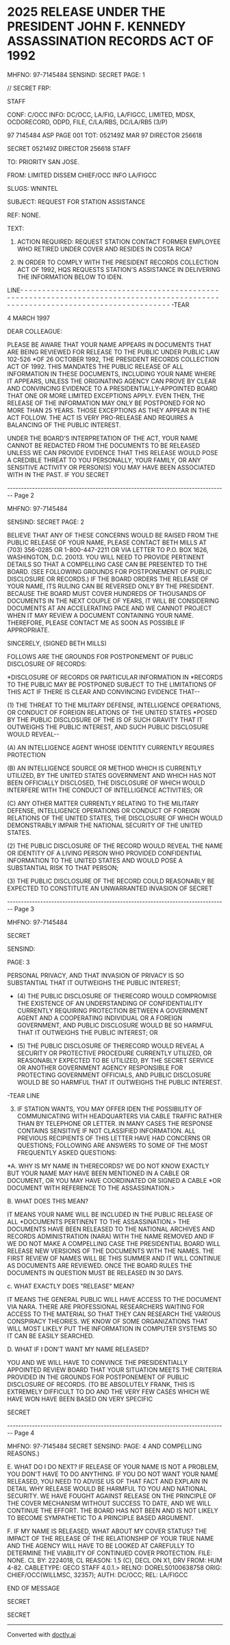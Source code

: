 # 2025 RELEASE UNDER THE PRESIDENT JOHN F. KENNEDY ASSASSINATION RECORDS ACT OF 1992

MHFNO: 97-7145484 SENSIND: SECRET PAGE: 1

// SECRET FRP:

STAFF

CONF: C/OCC INFO: DC/OCC, LA/FIG, LA/FIGCC, LIMITED, MDSX,
OCDORECORD, ODPD, FILE, C/LA/RBS, DC/LA/RB5 (3/P)

97 7145484 ASP PAGE 001
TOT: 052149Z MAR 97 DIRECTOR 256618

SECRET 052149Z DIRECTOR 256618
STAFF

TO: PRIORITY SAN JOSE.

FROM: LIMITED DISSEM CHIEF/OCC INFO LA/FIGCC

SLUGS: WNINTEL

SUBJECT: REQUEST FOR STATION ASSISTANCE

REF: NONE.

TEXT:

1. ACTION REQUIRED: REQUEST STATION CONTACT FORMER EMPLOYEE
   WHO RETIRED UNDER COVER AND RESIDES IN COSTA RICA?

2. IN ORDER TO COMPLY WITH THE PRESIDENT<JFK ASSASSINATION>
   RECORDS COLLECTION ACT OF 1992, HQS REQUESTS STATION'S ASSISTANCE
   IN DELIVERING THE INFORMATION BELOW TO IDEN.

LINE- - - - - - - - - - - - - - - - - - - - - - - - - - - - - - - - - - - - - - - - - - - - - - - - - - - - - - - - - - - - - - - - - - - - - - - - - - - - - - - - - - - - - - - - - - - - - - - - - - - - - - - - - - - - - - - - - - - - - - - - - - - - - - - - - - -TEAR

4 MARCH 1997

DEAR COLLEAGUE:

PLEASE BE AWARE THAT YOUR NAME APPEARS IN DOCUMENTS THAT ARE
BEING REVIEWED FOR RELEASE TO THE PUBLIC UNDER PUBLIC LAW 102-526
*OF 26 OCTOBER 1992, THE PRESIDENT<JOHN F. KENNEDY ASSASSINATION>
RECORDS COLLECTION ACT OF 1992. THIS MANDATES THE PUBLIC RELEASE
OF ALL INFORMATION IN THESE DOCUMENTS, INCLUDING YOUR NAME WHERE
IT APPEARS, UNLESS THE ORIGINATING AGENCY CAN PROVE BY CLEAR AND
CONVINCING EVIDENCE TO A PRESIDENTIALLY-APPOINTED BOARD THAT ONE
OR MORE LIMITED EXCEPTIONS APPLY. EVEN THEN, THE RELEASE OF THE
INFORMATION MAY ONLY BE POSTPONED FOR NO MORE THAN 25 YEARS.
THOSE EXCEPTIONS AS THEY APPEAR IN THE ACT FOLLOW. THE ACT IS
VERY PRO-RELEASE AND REQUIRES A BALANCING OF THE PUBLIC INTEREST.

UNDER THE BOARD'S INTERPRETATION OF THE ACT, YOUR NAME CANNOT
BE REDACTED FROM THE DOCUMENTS TO BE RELEASED UNLESS WE CAN
PROVIDE EVIDENCE THAT THIS RELEASE WOULD POSE A CREDIBLE THREAT TO
YOU PERSONALLY, YOUR FAMILY, OR ANY SENSITIVE ACTIVITY OR
PERSON(S) YOU MAY HAVE BEEN ASSOCIATED WITH IN THE PAST. IF YOU
SECRET


-------------------------------------------------------------------------------- Page 2

MHFNO: 97-7145484

SENSIND: SECRET PAGE: 2

BELIEVE THAT ANY OF THESE CONCERNS WOULD BE RAISED FROM THE PUBLIC RELEASE OF YOUR NAME, PLEASE CONTACT BETH MILLS AT (703) 356-0285 OR 1-800-447-2211 OR VIA LETTER TO P.O. BOX 1626, WASHINGTON, D.C. 20013. YOU WILL NEED TO PROVIDE PERTINENT DETAILS SO THAT A COMPELLING CASE CAN BE PRESENTED TO THE BOARD. (SEE FOLLOWING GROUNDS FOR POSTPONEMENT OF PUBLIC DISCLOSURE OR RECORDS.) IF THE BOARD ORDERS THE RELEASE OF YOUR NAME, ITS RULING CAN BE REVERSED ONLY BY THE PRESIDENT. BECAUSE THE BOARD MUST COVER HUNDREDS OF THOUSANDS OF DOCUMENTS IN THE NEXT COUPLE OF YEARS, IT WILL BE CONSIDERING DOCUMENTS AT AN ACCELERATING PACE AND WE CANNOT PROJECT WHEN IT MAY REVIEW A DOCUMENT CONTAINING YOUR NAME. THEREFORE, PLEASE CONTACT ME AS SOON AS POSSIBLE IF APPROPRIATE.

SINCERELY,
(SIGNED BETH MILLS)

FOLLOWS ARE THE GROUNDS FOR POSTPONEMENT OF PUBLIC DISCLOSURE OF RECORDS:

*DISCLOSURE OF <ASSASSINATION>RECORDS OR PARTICULAR INFORMATION IN *<ASSASSINATION>RECORDS TO THE PUBLIC MAY BE POSTPONED SUBJECT TO THE LIMITATIONS OF THIS ACT IF THERE IS CLEAR AND CONVINCING EVIDENCE THAT--

(1) THE THREAT TO THE MILITARY DEFENSE, INTELLIGENCE OPERATIONS, OR CONDUCT OF FOREIGN RELATIONS OF THE UNITED STATES *POSED BY THE PUBLIC DISCLOSURE OF THE <ASSASSINATION>IS OF SUCH GRAVITY THAT IT OUTWEIGHS THE PUBLIC INTEREST, AND SUCH PUBLIC DISCLOSURE WOULD REVEAL--

(A) AN INTELLIGENCE AGENT WHOSE IDENTITY CURRENTLY REQUIRES PROTECTION

(B) AN INTELLIGENCE SOURCE OR METHOD WHICH IS CURRENTLY UTILIZED, BY THE UNITED STATES GOVERNMENT AND WHICH HAS NOT BEEN OFFICIALLY DISCLOSED, THE DISCLOSURE OF WHICH WOULD INTERFERE WITH THE CONDUCT OF INTELLIGENCE ACTIVITIES; OR

(C) ANY OTHER MATTER CURRENTLY RELATING TO THE MILITARY DEFENSE, INTELLIGENCE OPERATIONS OR CONDUCT OF FOREIGN RELATIONS OF THE UNITED STATES, THE DISCLOSURE OF WHICH WOULD DEMONSTRABLY IMPAIR THE NATIONAL SECURITY OF THE UNITED STATES.

(2) THE PUBLIC DISCLOSURE OF THE <ASSASSINATION>RECORD WOULD REVEAL THE NAME OR IDENTITY OF A LIVING PERSON WHO PROVIDED CONFIDENTIAL INFORMATION TO THE UNITED STATES AND WOULD POSE A SUBSTANTIAL RISK TO THAT PERSON;

(3) THE PUBLIC DISCLOSURE OF THE <ASSASSINATION>RECORD COULD REASONABLY BE EXPECTED TO CONSTITUTE AN UNWARRANTED INVASION OF SECRET


-------------------------------------------------------------------------------- Page 3

MHFNO: 97-7145484

SECRET

SENSIND:

PAGE: 3

PERSONAL PRIVACY, AND THAT INVASION OF PRIVACY IS SO SUBSTANTIAL
THAT IT OUTWEIGHS THE PUBLIC INTEREST;

* (4) THE PUBLIC DISCLOSURE OF THE<ASSASSINATION>RECORD WOULD
  COMPROMISE THE EXISTENCE OF AN UNDERSTANDING OF CONFIDENTIALITY
  CURRENTLY REQUIRING PROTECTION BETWEEN A GOVERNMENT AGENT AND A
  COOPERATING INDIVIDUAL OR A FOREIGN GOVERNMENT, AND PUBLIC
  DISCLOSURE WOULD BE SO HARMFUL THAT IT OUTWEIGHS THE PUBLIC
  INTEREST; OR

* (5) THE PUBLIC DISCLOSURE OF THE<ASSASSINATION>RECORD WOULD
  REVEAL A SECURITY OR PROTECTIVE PROCEDURE CURRENTLY UTILIZED, OR
  REASONABLY EXPECTED TO BE UTILIZED, BY THE SECRET SERVICE OR
  ANOTHER GOVERNMENT AGENCY RESPONSIBLE FOR PROTECTING GOVERNMENT
  OFFICIALS, AND PUBLIC DISCLOSURE WOULD BE SO HARMFUL THAT IT
  OUTWEIGHS THE PUBLIC INTEREST.

-TEAR
LINE

3. IF STATION WANTS, YOU MAY OFFER IDEN THE POSSIBILITY OF
   COMMUNICATING WITH HEADQUARTERS VIA CABLE TRAFFIC RATHER THAN BY
   TELEPHONE OR LETTER. IN MANY CASES THE RESPONSE CONTAINS
   SENSITIVE IF NOT CLASSIFIED INFORMATION. ALL PREVIOUS RECIPIENTS
   OF THIS LETTER HAVE HAD CONCERNS OR QUESTIONS; FOLLOWING ARE
   ANSWERS TO SOME OF THE MOST FREQUENTLY ASKED QUESTIONS:

*A. WHY IS MY NAME IN THE<JFK ASSASSINATION>RECORDS?
WE DO NOT KNOW EXACTLY BUT YOUR NAME MAY HAVE BEEN MENTIONED IN A
CABLE OR DOCUMENT, OR YOU MAY HAVE COORDINATED OR SIGNED A CABLE
*OR DOCUMENT WITH REFERENCE TO THE ASSASSINATION.>

B. WHAT DOES THIS MEAN?

IT MEANS YOUR NAME WILL BE INCLUDED IN THE PUBLIC RELEASE OF ALL
*DOCUMENTS PERTINENT TO THE ASSASSINATION.> THE DOCUMENTS HAVE BEEN
RELEASED TO THE NATIONAL ARCHIVES AND RECORDS ADMINISTRATION
(NARA) WITH THE NAME REMOVED AND IF WE DO NOT MAKE A COMPELLING
CASE THE PRESIDENTIAL BOARD WILL RELEASE NEW VERSIONS OF THE
DOCUMENTS WITH THE NAMES. THE FIRST REVIEW OF NAMES WILL BE THIS
SUMMER AND IT WILL CONTINUE AS DOCUMENTS ARE REVIEWED. ONCE THE
BOARD RULES THE DOCUMENTS IN QUESTION MUST BE RELEASED IN 30 DAYS.

c. WHAT EXACTLY DOES "RELEASE" MEAN?

IT MEANS THE GENERAL PUBLIC WILL HAVE ACCESS TO THE DOCUMENT VIA
NARA. THERE ARE PROFESSIONAL RESEARCHERS WAITING FOR ACCESS TO
THE MATERIAL SO THAT THEY CAN RESEARCH THE VARIOUS CONSPIRACY
THEORIES. WE KNOW OF SOME ORGANIZATIONS THAT WILL MOST LIKELY PUT
THE INFORMATION IN COMPUTER SYSTEMS SO IT CAN BE EASILY SEARCHED.

D. WHAT IF I DON'T WANT MY NAME RELEASED?

YOU AND WE WILL HAVE TO CONVINCE THE PRESIDENTIALLY APPOINTED
REVIEW BOARD THAT YOUR SITUATION MEETS THE CRITERIA PROVIDED IN
THE GROUNDS FOR POSTPONEMENT OF PUBLIC DISCLOSURE OF RECORDS. (TO
BE ABSOLUTELY FRANK, THIS IS EXTREMELY DIFFICULT TO DO AND THE
VERY FEW CASES WHICH WE HAVE WON HAVE BEEN BASED ON VERY SPECIFIC

SECRET


-------------------------------------------------------------------------------- Page 4

MHFNO: 97-7145484                                                         SECRET
SENSIND:                                                                                   PAGE: 4
AND COMPELLING REASONS.)

E. WHAT DO I DO NEXT?
IF RELEASE OF YOUR NAME IS NOT A PROBLEM, YOU DON'T HAVE TO DO
ANYTHING. IF YOU DO NOT WANT YOUR NAME RELEASED, YOU NEED TO
ADVISE US OF THAT FACT AND EXPLAIN IN DETAIL WHY RELEASE WOULD BE
HARMFUL TO YOU AND NATIONAL SECURITY. WE HAVE FOUGHT AGAINST
RELEASE ON THE PRINCIPLE OF THE COVER MECHANISM WITHOUT SUCCESS TO
DATE, AND WE WILL CONTINUE THE EFFORT. THE BOARD HAS NOT BEEN AND
IS NOT LIKELY TO BECOME SYMPATHETIC TO A PRINCIPLE BASED
ARGUMENT.

F. IF MY NAME IS RELEASED, WHAT ABOUT MY COVER STATUS?
THE IMPACT OF THE RELEASE OF THE RELATIONSHIP OF YOUR TRUE NAME
AND THE AGENCY WILL HAVE TO BE LOOKED AT CAREFULLY TO DETERMINE
THE VIABILITY OF CONTINUED COVER PROTECTION.
FILE: NONE. CL BY: 2224018, CL REASON: 1.5 (C), DECL ON
X1, DRV FROM: HUM 4-82.
CABLETYPE: GECO STAFF 4.0.1.>
RELNO: DORELS0100638758
ORIG: CHIEF/OCC(WILLMSC, 32357); AUTH: DC/OCC; REL: LA/FIGCC

END OF MESSAGE

SECRET

SECRET


---
Converted with [doctly.ai](https://doctly.ai)